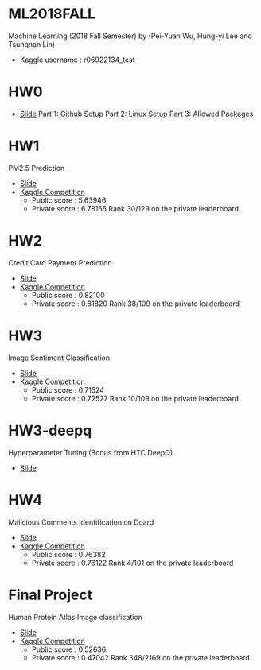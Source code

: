 # ML2018FALL
Machine Learning (2018 Fall Semester) by (Pei-Yuan Wu, Hung-yi Lee and Tsungnan Lin)
* Kaggle username : r06922134_test
# HW0
* [Slide](https://docs.google.com/presentation/d/1FXGKzeapNtSOrLf_L5tPV-EtX80nqlitgqSr0E46DQk/edit)
Part 1: Github Setup
Part 2: Linux Setup
Part 3: Allowed Packages
# HW1
PM2.5 Prediction
* [Slide](https://docs.google.com/presentation/d/1fGj_heYognRaohUJrHEVkS3BDLOS0uutpnTrOiMqhSc/edit?fbclid=IwAR2AcMbCZh-O7L-h8Wi7aPRFgkSD5WD0BupUmXTWZ4gqWG5-vwaKk6Atqxc#slide=id.g428cc584f5_0_0)
* [Kaggle Competition](https://www.kaggle.com/c/ml2018fall-hw1) 
	* Public score :  5.63946
	* Private score : 6.78165
  Rank 30/129 on the private leaderboard
# HW2
Credit Card Payment Prediction
* [Slide](https://docs.google.com/presentation/d/1uXFgSATpkR3jymcjzds4epiCCl9nQal4GpU_h7G-nUE/edit#slide=id.g428cc584f5_0_0)
* [Kaggle Competition](https://www.kaggle.com/c/ml2018fall-hw2) 
	* Public score :  0.82100
	* Private score : 0.81820
  Rank 38/109 on the private leaderboard
# HW3
Image Sentiment Classification
* [Slide](https://docs.google.com/presentation/d/1c68f8K0H9lOiQGGbApNGTdJfAXc9OAF5sBQBURsBvTg/edit?fbclid=IwAR1pXZTbWPTkOw1XRDKyYlozK2aPk17dSlSuQBBjJu7tJI7LMHyWs8rVB7A#slide=id.p)
* [Kaggle Competition](https://www.kaggle.com/c/ml2018fall-hw3) 
	* Public score :  0.71524
	* Private score : 0.72527
  Rank 10/109 on the private leaderboard

# HW3-deepq
Hyperparameter Tuning (Bonus from HTC DeepQ)
* [Slide](https://docs.google.com/presentation/d/1JfLVpm1YT9aYJ7chreaB2Y4N77BNDV7dOJcNp8o0C2M/edit?ts=5bdb3e42&fbclid=IwAR317XxMwDNlaDGXL6UhxMeCRoQHBdtRAhwlIzW9BknyMzARakhHReSJxdI#slide=id.g428cc584f5_0_0)

# HW4
Malicious Comments Identification on Dcard
* [Slide](https://docs.google.com/presentation/d/1zT-o-6gtQ1HRSoBhqWADgWTGFOlXBcCTcaiezU8Ne5k/edit#slide=id.g428cc584f5_0_0)
* [Kaggle Competition](https://www.kaggle.com/c/ml2018fall-hw4) 
	* Public score :  0.76382
	* Private score : 0.76122
  Rank 4/101 on the private leaderboard
  
# Final Project
Human Protein Atlas Image classification
* [Slide](https://docs.google.com/presentation/d/1AqyQoj9JjsLubaTG7cytsdK7pDx3N0PtTPB7BFJKXh8/edit#slide=id.p)
* [Kaggle Competition](https://www.kaggle.com/c/human-protein-atlas-image-classification?fbclid=IwAR0_m-wScJsj4VJNoYqjbQP-UcBGtKnCc_BmfrvjyQHokItvyD7Z8XaP7QA) 
	* Public score :  0.52636
	* Private score : 0.47042
  Rank 348/2169 on the private leaderboard
